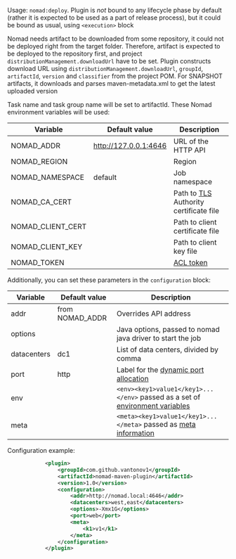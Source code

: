 Usage: `nomad:deploy`. Plugin is *not* bound to any lifecycle phase by default (rather it is expected to be used as a part of release process), but it could be bound as usual, using `<execution>` block 

Nomad needs artifact to be downloaded from some repository, it could not be deployed right from the target folder. 
Therefore, artifact is expected to be deployed to the repository first, and project `distributionManagement.downloadUrl` have to be set.
Plugin constructs download URL using `distributionManagement.downloadUrl`, `groupId`, `artifactId`, `version` and `classifier` from the project POM. 
For SNAPSHOT artifacts, it downloads and parses maven-metadata.xml to get the latest uploaded version 

Task name and task group name will be set to artifactId. These Nomad environment variables will be used:

Variable         | Default value         | Description
-----------------|-----------------------|-----------------------------------------------
NOMAD_ADDR       | http://127.0.0.1:4646 | URL of the HTTP API
NOMAD_REGION     |                       | Region  
NOMAD_NAMESPACE  | default               | Job namespace
NOMAD_CA_CERT    |                       | Path to [TLS](https://www.nomadproject.io/guides/security/securing-nomad.html)  Authority certificate file  
NOMAD_CLIENT_CERT|                       | Path to client certificate file
NOMAD_CLIENT_KEY |                       | Path to client key file
NOMAD_TOKEN      |                       | [ACL token](https://www.nomadproject.io/guides/security/acl.html)
  
Additionally, you can set these parameters in the `configuration` block:

Variable         | Default value         | Description
-----------------|-----------------------|-----------------------------------------------
addr             | from NOMAD_ADDR       | Overrides API address
options          |                       | Java options, passed to nomad java driver to start the job
datacenters      | dc1                   | List of data centers, divided by comma
port             | http                  | Label for the [dynamic port allocation](https://www.nomadproject.io/docs/job-specification/network.html#dynamic-ports)
env              |                       | `<env><key1>value1</key1>...</env>` passed as a set of [environment variables](https://www.nomadproject.io/docs/job-specification/env.html)
meta             |                       | `<meta><key1>value1</key1>...</meta>` passed as [meta information](https://www.nomadproject.io/docs/job-specification/meta.html)  

Configuration example:

```xml
            <plugin>
                <groupId>com.github.vantonov1</groupId>
                <artifactId>nomad-maven-plugin</artifactId>
                <version>1.0</version>
                <configuration>
                    <addr>http://nomad.local:4646</addr>
                    <datacenters>west,east</datacenters>
                    <options>-Xmx1G</options>
                    <port>web</port>
                    <meta>
                        <k1>v1</k1>
                    </meta>
                </configuration>
            </plugin>
```
